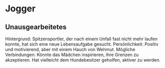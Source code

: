 # Jogger

## Unausgearbeitetes

Hintergrund: Spitzensportler, der nach einem Unfall fast nicht mehr laufen konnte, hat sich eine neue Lebensaufgabe gesucht.
Persönlichkeit: Positiv und motivierend, aber mit einem Hauch von Wehmut.
Mögliche Verbindungen:
Könnte das Mädchen inspirieren, ihre Grenzen zu akzeptieren.
Hat vielleicht dem Hundebesitzer geholfen, aktiver zu werden.
